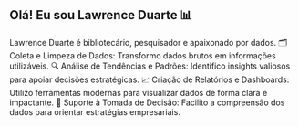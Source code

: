 ## Olá! Eu sou Lawrence Duarte 📊
Lawrence Duarte é bibliotecário, pesquisador e apaixonado por dados. 
🗂️ Coleta e Limpeza de Dados: Transformo dados brutos em informações utilizáveis.
🔍 Análise de Tendências e Padrões: Identifico insights valiosos para apoiar decisões estratégicas.
📈 Criação de Relatórios e Dashboards: Utilizo ferramentas modernas para visualizar dados de forma clara e impactante.
🧠 Suporte à Tomada de Decisão: Facilito a compreensão dos dados para orientar estratégias empresariais.
<!--
**lawrenceduarte/lawrenceduarte** is a ✨ _special_ ✨ repository because its `README.md` (this file) appears on your GitHub profile.

Here are some ideas to get you started:
Lawrence Duarte é apaixonado por dados. 

